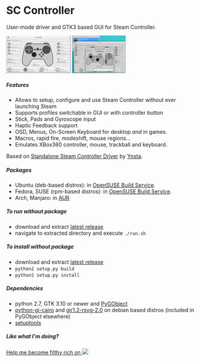 SC Controller
=============

User-mode driver and GTK3 based GUI for Steam Controller.

[![screenshot1](docs/screenshot1-tn.png?raw=true)](docs/screenshot1.png?raw=true)
[![screenshot2](docs/screenshot2-tn.png?raw=true)](docs/screenshot2.png?raw=true)

##### Features
- Allows to setup, configure and use Steam Controller without ever launching Steam
- Supports profiles switchable in GUI or with controller button
- Stick, Pads and Gyroscope input
- Haptic Feedback support
- OSD, Menus, On-Screen Keyboard for desktop *and* in games.
- Macros, rapid fire, modeshift, mouse regions...
- Emulates XBox360 controller, mouse, trackball and keyboard.

Based on [Standalone Steam Controller Driver](https://github.com/ynsta/steamcontroller) by [Ynsta](https://github.com/ynsta).

##### Packages
- Ubuntu (deb-based distros): in [OpenSUSE Build Service](http://software.opensuse.org/download.html?project=home%3Akozec&package=sc-controller).
- Fedora, SUSE (rpm-based distros): in [OpenSUSE Build Service](http://software.opensuse.org/download.html?project=home%3Akozec&package=sc-controller).
- Arch, Manjaro: in [AUR](https://aur.archlinux.org/packages/sc-controller-git/)

##### To run without package
- download and extract [latest release](https://github.com/kozec/sc-controller/releases/latest)
- navigate to extracted directory and execute `./run.sh`

##### To install without package
- download and extract  [latest release](https://github.com/kozec/sc-controller/releases/latest)
- `python2 setup.py build`
- `python2 setup.py install`


##### Dependencies
- python 2.7, GTK 3.10 or newer and [PyGObject](https://live.gnome.org/PyGObject)
- [python-gi-cairo](https://packages.debian.org/sid/python-gi-cairo) and [gir1.2-rsvg-2.0](https://packages.debian.org/sid/gir1.2-rsvg-2.0) on debian based distros (included in PyGObject elsewhere)
- [setuptools](https://pypi.python.org/pypi/setuptools)

##### Like what I'm doing?
<a href="https://www.patreon.com/kozec">Help me become filthy rich on <img src="http://kozec.com/patreon-logo.png"></a>

